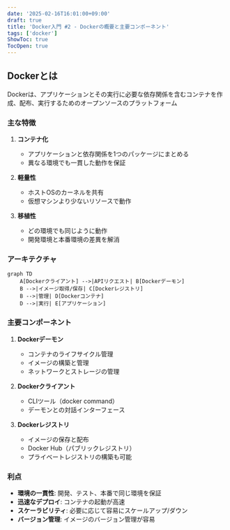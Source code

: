 ```yaml
---
date: '2025-02-16T16:01:00+09:00'
draft: true
title: 'Docker入門 #2 - Dockerの概要と主要コンポーネント'
tags: ['docker']
ShowToc: true
TocOpen: true
---
```


## Dockerとは

Dockerは、アプリケーションとその実行に必要な依存関係を含むコンテナを作成、配布、実行するためのオープンソースのプラットフォーム

### 主な特徴

1. **コンテナ化**
   - アプリケーションと依存関係を1つのパッケージにまとめる
   - 異なる環境でも一貫した動作を保証

2. **軽量性**
   - ホストOSのカーネルを共有
   - 仮想マシンより少ないリソースで動作

3. **移植性**
   - どの環境でも同じように動作
   - 開発環境と本番環境の差異を解消

### アーキテクチャ

```mermaid
graph TD
    A[Dockerクライアント] -->|APIリクエスト| B[Dockerデーモン]
    B -->|イメージ取得/保存| C[Dockerレジストリ]
    B -->|管理| D[Dockerコンテナ]
    D -->|実行| E[アプリケーション]
```

### 主要コンポーネント

1. **Dockerデーモン**
   - コンテナのライフサイクル管理
   - イメージの構築と管理
   - ネットワークとストレージの管理

2. **Dockerクライアント**
   - CLIツール（docker command）
   - デーモンとの対話インターフェース

3. **Dockerレジストリ**
   - イメージの保存と配布
   - Docker Hub（パブリックレジストリ）
   - プライベートレジストリの構築も可能

### 利点

- **環境の一貫性**: 開発、テスト、本番で同じ環境を保証
- **迅速なデプロイ**: コンテナの起動が高速
- **スケーラビリティ**: 必要に応じて容易にスケールアップ/ダウン
- **バージョン管理**: イメージのバージョン管理が容易
